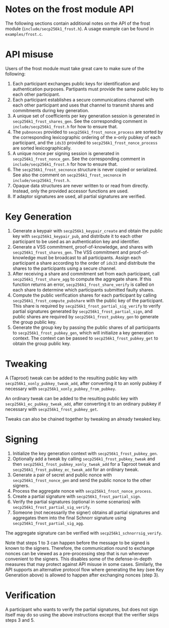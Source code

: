 Notes on the frost module API
===========================

The following sections contain additional notes on the API of the frost module
(`include/secp256k1_frost.h`). A usage example can be found in
`examples/frost.c`.

# API misuse

<!-- TODO: Add warning about not using DKG output directly on-chain (c.f. BIP341, unspendable script path) -->
<!-- Also add warning in the headers file -->

Users of the frost module must take great care to make sure of the following:

1. Each participant exchanges public keys for identification and authentication
   purposes. Partipants must provide the same public key to each other
   participant.
2. Each participant establishes a secure communications channel with each other
   participant and uses that channel to transmit shares and commitments during
   key generation.
3. A unique set of coefficients per key generation session is generated in
   `secp256k1_frost_shares_gen`. See the corresponding comment in
   `include/secp256k1_frost.h` for how to ensure that.
4. The `pubnonces` provided to `secp256k1_frost_nonce_process` are sorted by
   the corresponding lexicographic ordering of the x-only pubkey of each
   participant, and the `ids33` provided to `secp256k1_frost_nonce_process`
   are sorted lexicographically.
5. A unique nonce per signing session is generated in `secp256k1_frost_nonce_gen`.
   See the corresponding comment in `include/secp256k1_frost.h` for how to ensure that.
6. The `secp256k1_frost_secnonce` structure is never copied or serialized.
   See also the comment on `secp256k1_frost_secnonce` in `include/secp256k1_frost.h`.
7. Opaque data structures are never written to or read from directly.
   Instead, only the provided accessor functions are used.
8. If adaptor signatures are used, all partial signatures are verified.

# Key Generation

1. Generate a keypair with `secp256k1_keypair_create` and obtain the public key
   with `secp256k1_keypair_pub`, and distribute it to each other participant to
   be used as an authentication key and identifier.
2. Generate a VSS commitment, proof-of-knowledge, and shares with
   `secp256k1_frost_shares_gen`. The VSS commitment and proof-of-knowledge must
   be broadcast to all participants. Assign each participant a share according
   to the order of `ids33` and distribute the shares to the participants using
   a secure channel.
3. After receiving a share and commitment set from each participant, call
   `secp256k1_frost_share_agg` to compute the aggregate share. If this function
   returns an error, `secp256k1_frost_share_verify` is called on each share to
   determine which participants submitted faulty shares.
4. Compute the public verification shares for each participant by calling
   `secp256k1_frost_compute_pubshare` with the public key of the participant.
   This share is required by `secp256k1_frost_partial_sig_verify` to verify
   partial signatures generated by `secp256k1_frost_partial_sign`, and public
   shares are required by `secp256k1_frost_pubkey_gen` to generate the group
   public key.
5. Generate the group key by passing the public shares of all participants to
   `secp256k1_frost_pubkey_gen`, which will initialize a key generation
   context. The context can be passed to `secp256k1_frost_pubkey_get` to obtain
   the group public key.

# Tweaking

A (Taproot) tweak can be added to the resulting public key with
`secp256k1_xonly_pubkey_tweak_add`, after converting it to an xonly pubkey if
necessary with `secp256k1_xonly_pubkey_from_pubkey`.

An ordinary tweak can be added to the resulting public key with
`secp256k1_ec_pubkey_tweak_add`, after converting it to an ordinary pubkey if
necessary with `secp256k1_frost_pubkey_get`.

Tweaks can also be chained together by tweaking an already tweaked key.

# Signing

1. Initialize the key generation context with `secp256k1_frost_pubkey_gen`.
2. Optionally add a tweak by calling `secp256k1_frost_pubkey_tweak` and then
   `secp256k1_frost_pubkey_xonly_tweak_add` for a Taproot tweak and
   `secp256k1_frost_pubkey_ec_tweak_add` for an ordinary tweak.
3. Generate a pair of secret and public nonce with `secp256k1_frost_nonce_gen`
   and send the public nonce to the other signers.
4. Process the aggregate nonce with `secp256k1_frost_nonce_process`.
5. Create a partial signature with `secp256k1_frost_partial_sign`.
6. Verify the partial signatures (optional in some scenarios) with
   `secp256k1_frost_partial_sig_verify`.
7. Someone (not necessarily the signer) obtains all partial signatures and
   aggregates them into the final Schnorr signature using
   `secp256k1_frost_partial_sig_agg`.

The aggregate signature can be verified with `secp256k1_schnorrsig_verify`.

Note that steps 1 to 3 can happen before the message to be signed is known to
the signers. Therefore, the communication round to exchange nonces can be
viewed as a pre-processing step that is run whenever convenient to the signers.
This disables some of the defense-in-depth measures that may protect against
API misuse in some cases. Similarly, the API supports an alternative protocol
flow where generating the key (see Key Generation above) is allowed to happen
after exchanging nonces (step 3).

# Verification

A participant who wants to verify the partial signatures, but does not sign
itself may do so using the above instructions except that the verifier skips
steps 3 and 5.
